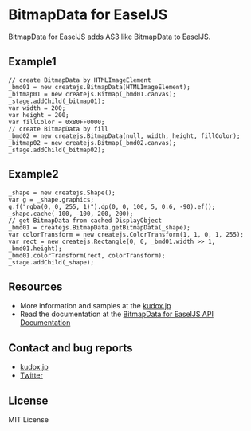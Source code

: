 # BitmapData for EaselJS

BitmapData for EaselJS adds AS3 like BitmapData to EaselJS.


## Example1
	// create BitmapData by HTMLImageElement
	_bmd01 = new createjs.BitmapData(HTMLImageElement);
	_bitmap01 = new createjs.Bitmap(_bmd01.canvas);
	_stage.addChild(_bitmap01);
	var width = 200;
	var height = 200;
	var fillColor = 0x80FF0000;
	// create BitmapData by fill
	_bmd02 = new createjs.BitmapData(null, width, height, fillColor);
	_bitmap02 = new createjs.Bitmap(_bmd02.canvas);
	_stage.addChild(_bitmap02);


## Example2
	_shape = new createjs.Shape();
	var g = _shape.graphics;
	g.f("rgba(0, 0, 255, 1)").dp(0, 0, 100, 5, 0.6, -90).ef();
	_shape.cache(-100, -100, 200, 200);
	// get BitmapData from cached DisplayObject
	_bmd01 = createjs.BitmapData.getBitmapData(_shape);
	var colorTransform = new createjs.ColorTransform(1, 1, 0, 1, 255);
	var rect = new createjs.Rectangle(0, 0, _bmd01.width >> 1, _bmd01.height);
	_bmd01.colorTransform(rect, colorTransform);
	_stage.addChild(_shape);


## Resources
* More information and samples at the [kudox.jp](http://kudox.jp/java-script/createjs-easeljs-bitmapdata-tutorial)
* Read the documentation at the [BitmapData for EaselJS API Documentation](http://kudox.jp/reference/bitmapdata_for_easeljs/)


## Contact and bug reports
* [kudox.jp](http://kudox.jp/contact)
* [Twitter](http://twitter.com/u_kudox)


## License
MIT License
